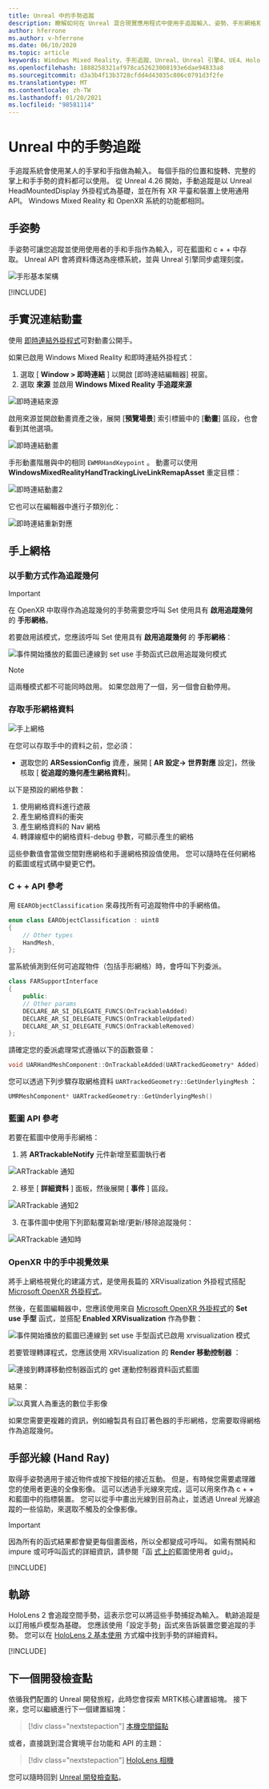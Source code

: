 ```yaml
---
title: Unreal 中的手勢追蹤
description: 瞭解如何在 Unreal 混合現實應用程式中使用手追蹤輸入、姿勢、手形網格和即時連結動畫。
author: hferrone
ms.author: v-hferrone
ms.date: 06/10/2020
ms.topic: article
keywords: Windows Mixed Reality、手形追蹤、Unreal、Unreal 引擎4、UE4、HoloLens、HoloLens 2、混合現實、開發、功能、檔、指南、全像投影、遊戲開發、混合現實耳機、windows Mixed Reality 耳機、虛擬實境耳機
ms.openlocfilehash: 1888258321af978ca52623008193e6dae94833a8
ms.sourcegitcommit: d3a3b4f13b3728cfdd4d43035c806c0791d3f2fe
ms.translationtype: MT
ms.contentlocale: zh-TW
ms.lasthandoff: 01/20/2021
ms.locfileid: "98581114"
---
```

# <a name="hand-tracking-in-unreal"></a>Unreal 中的手勢追蹤

手追蹤系統會使用某人的手掌和手指做為輸入。 每個手指的位置和旋轉、完整的掌上和手手勢的資料都可以使用。 從 Unreal 4.26 開始，手動追蹤是以 Unreal HeadMountedDisplay 外掛程式為基礎，並在所有 XR 平臺和裝置上使用通用 API。 Windows Mixed Reality 和 OpenXR 系統的功能都相同。

## <a name="hand-pose"></a>手姿勢

手姿勢可讓您追蹤並使用使用者的手和手指作為輸入，可在藍圖和 c + + 中存取。 Unreal API 會將資料傳送為座標系統，並與 Unreal 引擎同步處理刻度。

![手形基本架構](../native/images/hand-skeleton.png)

[!INCLUDE[](includes/tabs-tracking-hand-pose.md)]

## <a name="hand-live-link-animation"></a>手實況連結動畫

使用 [即時連結外掛程式](https://docs.unrealengine.com/Engine/Animation/LiveLinkPlugin/index.html)可對動畫公開手。

如果已啟用 Windows Mixed Reality 和即時連結外掛程式：
1. 選取 [ **Window > 即時連結** ] 以開啟 [即時連結編輯器] 視窗。
2. 選取 **來源** 並啟用 **Windows Mixed Reality 手追蹤來源**

![即時連結來源](images/unreal/live-link-source.png)

啟用來源並開啟動畫資產之後，展開 [**預覽場景**] 索引標籤中的 [**動畫**] 區段，也會看到其他選項。

![即時連結動畫](images/unreal/live-link-animation.png)

手形動畫階層與中的相同 `EWMRHandKeypoint` 。 動畫可以使用 **WindowsMixedRealityHandTrackingLiveLinkRemapAsset** 重定目標：

![即時連結動畫2](images/unreal/live-link-animation2.png)

它也可以在編輯器中進行子類別化：

![即時連結重新對應](images/unreal/live-link-remap.png)

## <a name="hand-mesh"></a>手上網格

### <a name="hand-mesh-as-a-tracked-geometry"></a>以手動方式作為追蹤幾何

> [!IMPORTANT]
> 在 OpenXR 中取得作為追蹤幾何的手勢需要您呼叫 Set 使用具有 **啟用追蹤幾何** 的 **手形網格**。

若要啟用該模式，您應該呼叫 Set 使用具有 **啟用追蹤幾何** 的 **手形網格**：

![事件開始播放的藍圖已連線到 set use 手勢函式已啟用追蹤幾何模式](images/unreal-hand-tracking-img-08.png)

> [!NOTE]
> 這兩種模式都不可能同時啟用。 如果您啟用了一個，另一個會自動停用。

### <a name="accessing-hand-mesh-data"></a>存取手形網格資料

![手上網格](images/unreal/hand-mesh.png)

在您可以存取手中的資料之前，您必須：
- 選取您的 **ARSessionConfig** 資產，展開 [ **AR 設定-> 世界對應** 設定]，然後核取 [ **從追蹤的幾何產生網格資料**]。

以下是預設的網格參數：

1.  使用網格資料進行遮蔽
2.  產生網格資料的衝突
3.  產生網格資料的 Nav 網格
4.  轉譯線框中的網格資料-debug 參數，可顯示產生的網格

這些參數值會當做空間對應網格和手邊網格預設值使用。 您可以隨時在任何網格的藍圖或程式碼中變更它們。

### <a name="c-api-reference"></a>C + + API 參考
用 `EEARObjectClassification` 來尋找所有可追蹤物件中的手網格值。
```cpp
enum class EARObjectClassification : uint8
{
    // Other types
    HandMesh,
};
```

當系統偵測到任何可追蹤物件（包括手形網格）時，會呼叫下列委派。

```cpp
class FARSupportInterface
{
    public:
    // Other params
    DECLARE_AR_SI_DELEGATE_FUNCS(OnTrackableAdded)
    DECLARE_AR_SI_DELEGATE_FUNCS(OnTrackableUpdated)
    DECLARE_AR_SI_DELEGATE_FUNCS(OnTrackableRemoved)
};
```

請確定您的委派處理常式遵循以下的函數簽章：

```cpp
void UARHandMeshComponent::OnTrackableAdded(UARTrackedGeometry* Added)
```

您可以透過下列步驟存取網格資料  `UARTrackedGeometry::GetUnderlyingMesh` ：

```cpp
UMRMeshComponent* UARTrackedGeometry::GetUnderlyingMesh()
```

### <a name="blueprint-api-reference"></a>藍圖 API 參考

若要在藍圖中使用手形網格：
1. 將 **ARTrackableNotify** 元件新增至藍圖執行者

![ARTrackable 通知](images/unreal/ar-trackable-notify.png)

2. 移至 [ **詳細資料** ] 面板，然後展開 [ **事件** ] 區段。

![ARTrackable 通知2](images/unreal/ar-trackable-notify2.png)

3. 在事件圖中使用下列節點覆寫新增/更新/移除追蹤幾何：

![ARTrackable 通知時](images/unreal/on-artrackable-notify.png)

### <a name="hand-mesh-visualization-in-openxr"></a>OpenXR 中的手中視覺效果

將手上網格視覺化的建議方式，是使用長篇的 XRVisualization 外掛程式搭配 [Microsoft OpenXR 外掛程式](https://github.com/microsoft/Microsoft-OpenXR-Unreal)。 

然後，在藍圖編輯器中，您應該使用來自 [Microsoft OpenXR 外掛程式](https://github.com/microsoft/Microsoft-OpenXR-Unreal)的 **Set use 手型** 函式，並搭配 **Enabled XRVisualization** 作為參數：

![事件開始播放的藍圖已連線到 set use 手型函式已啟用 xrvisualization 模式](images/unreal-hand-tracking-img-05.png)

若要管理轉譯程式，您應該使用 XRVisualization 的 **Render 移動控制器** ：

![連接到轉譯移動控制器函式的 get 運動控制器資料函式藍圖](images/unreal-hand-tracking-img-06.png)

結果：

![以真實人為重迭的數位手影像](images/unreal-hand-tracking-img-07.png) 

如果您需要更複雜的資訊，例如繪製具有自訂著色器的手形網格，您需要取得網格作為追蹤幾何。 

## <a name="hand-rays"></a>手部光線 (Hand Ray)

取得手姿勢適用于接近物件或按下按鈕的接近互動。 但是，有時候您需要處理離您的使用者更遠的全像影像。 這可以透過手光線來完成，這可以用來作為 c + + 和藍圖中的指標裝置。 您可以從手中畫出光線到目前為止，並透過 Unreal 光線追蹤的一些協助，來選取不觸及的全像影像。 

> [!IMPORTANT]
> 因為所有的函式結果都會變更每個畫面格，所以全都變成可呼叫。 如需有關純和 impure 或可呼叫函式的詳細資訊，請參閱「函 [式上的](https://docs.unrealengine.com/Engine/Blueprints/UserGuide/Functions/index.html#purevs.impure)藍圖使用者 guid」。

[!INCLUDE[](includes/tabs-tracking-hand-ray.md)]

## <a name="gestures"></a>軌跡

HoloLens 2 會追蹤空間手勢，這表示您可以將這些手勢捕捉為輸入。 軌跡追蹤是以訂用帳戶模型為基礎。 您應該使用「設定手勢」函式來告訴裝置您要追蹤的手勢。 您可以在 [HoloLens 2 基本使用](/hololens/hololens2-basic-usage) 方式檔中找到手勢的詳細資料。

[!INCLUDE[](includes/tabs-tracking-gestures.md)]

## <a name="next-development-checkpoint"></a>下一個開發檢查點

依循我們配置的 Unreal 開發旅程，此時您會探索 MRTK核心建置組塊。 接下來，您可以繼續進行下一個建置組塊：

> [!div class="nextstepaction"]
> [本機空間錨點](unreal-spatial-anchors.md)

或者，直接跳到混合實境平台功能和 API 的主題：

> [!div class="nextstepaction"]
> [HoloLens 相機](unreal-hololens-camera.md)

您可以隨時回到 [Unreal 開發檢查點](unreal-development-overview.md#2-core-building-blocks)。